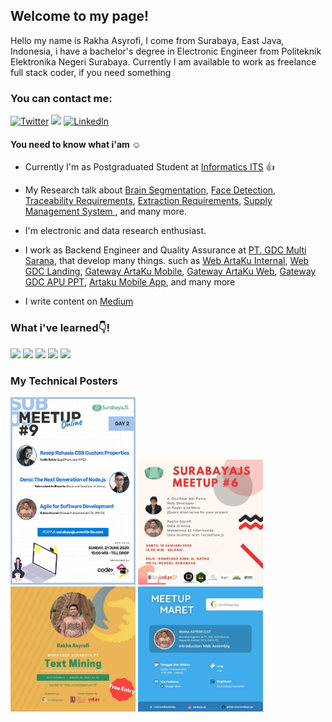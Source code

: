 ## Welcome to my page!

Hello my name is Rakha Asyrofi, I come from Surabaya, East Java, Indonesia, i have a bachelor's degree in Electronic Engineer from Politeknik Elektronika Negeri Surabaya. Currently I am available to work as freelance full stack coder, if you need something

### You can contact me:

<p>
  <a href="https://twitter.com/asyrfist" target="_blank"><img alt="Twitter" src="https://img.shields.io/badge/twitter-%231DA1F2.svg?&style=for-the-badge&logo=twitter&logoColor=white" /></a>
  <a href="https://www.instagram.com/asyrofist/" target="_blank"><img src="https://img.shields.io/badge/ instagram %20-%23E4405F.svg?&style=for-the-badge&logo=Instagram&logoColor=white"/></a>
  <a href="https://www.linkedin.com/in/rakha-asyrofi-3945b589/" target="_blank"><img alt="LinkedIn" src="https://img.shields.io/badge/linkedin-%230077B5.svg?&style=for-the-badge&logo=linkedin&logoColor=white" /></a>
 </p>

#### You need to know what i'am :relaxed:

- Currently I'm as Postgraduated Student at <a href="https://scholar.google.com/citations?user=WN9T5UUAAAAJ&hl=id&oi=ao" target="_blank">Informatics ITS</a> :thumbsup:

- My Research talk about <a href="https://github.com/asyrofist/Brain-Segmentation" target="_blank">Brain Segmentation</a>, 
  <a href="https://github.com/asyrofist/Face-Detection-Using-YOLO" target="_blank">Face Detection</a>,
  <a href="https://github.com/asyrofist/Simple-Traceability-SRS-Document" target="_blank">Traceability Requirements</a>,
  <a href="https://github.com/asyrofist/Extraction-Requirement" target="_blank">Extraction Requirements</a>,
  <a href="http://juti.if.its.ac.id/index.php/juti/article/view/937" target="_blank">Supply Management System </a>, and many more.
- I'm electronic and data research enthusiast.
- I work as Backend Engineer and Quality Assurance at <a href="https://gdc.co.id/">PT. GDC Multi Sarana</a>, that develop many things. such as 
  <a href="https://github.com/asyrofist/web_artakuInternal" target="_blank">Web ArtaKu Internal</a>,
  <a href="https://github.com/asyrofist/web_gdclanding" target="_blank">Web GDC Landing</a>,
  <a href="https://github.com/asyrofist/gtw_artaku_mobile" target="_blank">Gateway ArtaKu Mobile</a>,
  <a href="https://github.com/asyrofist/gtw_artaku_web" target="_blank">Gateway ArtaKu Web</a>,
  <a href="https://github.com/asyrofist/gtw_apu_ppt" target="_blank">Gateway GDC APU PPT</a>, 
  <a href="https://github.com/asyrofist/gtw_apu_ppt" target="_blank">Artaku Mobile App</a>, and many more
  
- I write content on <a href="https://asyrofist.medium.com/">Medium</a>

### What i've  learned:point_down:!

<p> <img src="https://img.shields.io/badge/php-%23777BB4.svg?&style=for-the-badge&logo=php&logoColor=white"/>
<img src="https://img.shields.io/badge/flask%20-%23000.svg?&style=for-the-badge&logo=flask&logoColor=white"/>
<img src="https://img.shields.io/badge/python%20-%2314354C.svg?&style=for-the-badge&logo=python&logoColor=white"/>
<img src="https://img.shields.io/badge/mysql-%2300f.svg?&style=for-the-badge&logo=mysql&logoColor=white"/>
<img src="https://img.shields.io/badge/Jupyter%20-%23F37626.svg?&style=for-the-badge&logo=Jupyter&logoColor=white" />

### My Technical Posters
<p>
  <img src="https://github.com/asyrofist/asyrofist/blob/main/https___cdn.evbuc.com_images_103652584_301149195635_1_original.jpeg" width='200' height='300'/>
  <img src="https://github.com/asyrofist/asyrofist/blob/main/5b14a022-80cc-47b7-90ea-29e9e3cc5b6a.jpeg" width='200' height='200'/>
  <img src="https://github.com/asyrofist/asyrofist/blob/main/aab83e21-94f5-406f-8f3d-c69d8ad0ee3e.jpeg" width='200' height='200'/>
  <img src="https://github.com/asyrofist/asyrofist/blob/main/photo6251391660755889061.jpg" width='200' height='200'/>
</p>

